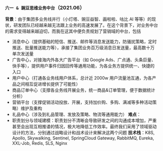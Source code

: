 ### `六一 & 豌豆思维业务中台`（2021.06）

**背景**：由于集团多业务线并行（小灯塔、豌豆益智、画啦啦、咕比 AI 等等）的现状，研发团队已经越来越无法跟上业务的高速发展了。在这个背景下，对业务中台的需求变得越来越迫切，而我在这其中便负责规划了营销域的中台，包括
  - 消息中心（提供基础的短信、推送、邮件等消息发送能力，防骚扰策略，定时推送、批量推送能力等），承接了集团业务百万级消息日发送量，最高数十万单次发送量
  - 广告中心，对接海内外各大广告平台（如 Google Ads、广点通、头条巨量、快手等），提供用户事件归因回传等通用功能，为各业务方提供统一、快捷的入口
  - 用户中心（打通各业务线用户体系，总计近 2000w 用户流量池互通，为各产品之间相互促进增长提供了可能性）
  - 商品订单中心（支撑各业务线开展业务，统一商品&订单管理，便于数据统计分析）
  - 营销平台（支撑促销活动投放、开展，支持加价购、多购、满减等多种活动策略）维护及重构
  - 礼品中心（涉及到礼品管理、发放及策略、物流等通用能力）
**难点**：
  - 职责划分与领域建模：职责划分不清晰会导致研发之间的沟通成本增加，严重甚至会出现互相推诿的情况，极大地降低工作效率。最终我们采用了领域驱动设计的方法，分别通过战略设计和战术设计来解决这两个问题
**技术栈**：K8S, Apollo, Skywalking, Sentinel, SpringCloud Gateway, RabbitMQ, Eureka, XXL-Job, Redis, SLS, Nginx